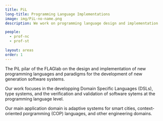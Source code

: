 ```yaml
---
title: PiL
long-title: Programming Language Implementations
image: img/PiL-no-name.png
description: We work on programming language design and implementation to reduce the complexity of software development

people:
  - prof-nc
  - prof-st
  
layout: areas
order: 1
---
```


The PiL pilar of the FLAGlab on the design and implementation of new programming languages and paradigms for the development of new generation software systems.

Our work focuses in the developping Domain Specific Languages (DSLs), type systems, and the
verification and validation of software sytems at the programming language level.

Our main application domain is adaptive systems for smart cities, context-oriented porgramming (COP) languages, and other engineering domains.